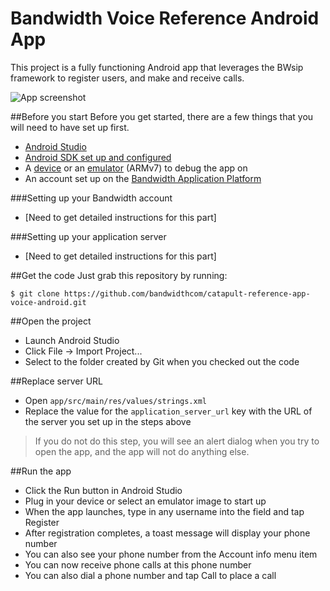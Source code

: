 Bandwidth Voice Reference Android App
===============================

This project is a fully functioning Android app that leverages the BWsip framework to register users, and make and receive calls.

![App screenshot](https://github.com/bandwidthcom/catapult-reference-app-voice-android/blob/master/screenshot.png)

##Before you start
Before you get started, there are a few things that you will need to have set up first.
 - [Android Studio](http://developer.android.com/sdk/index.html)
 - [Android SDK set up and configured](http://developer.android.com/sdk/installing/index.html)
 - A [device](http://developer.android.com/tools/device.html) or an [emulator](http://developer.android.com/tools/devices/emulator.html) (ARMv7) to debug the app on
 - An account set up on the [Bandwidth Application Platform](https://catapult.inetwork.com/)

###Setting up your Bandwidth account
 - [Need to get detailed instructions for this part]
 
###Setting up your application server
 - [Need to get detailed instructions for this part]

##Get the code
Just grab this repository by running:

    $ git clone https://github.com/bandwidthcom/catapult-reference-app-voice-android.git

##Open the project
 - Launch Android Studio
 - Click File -> Import Project...
 - Select to the folder created by Git when you checked out the code

##Replace server URL
 - Open `app/src/main/res/values/strings.xml`
 - Replace the value for the `application_server_url` key with the URL of the server you set up in the steps above
 
> If you do not do this step, you will see an alert dialog when you try to open the app, and the app will not do anything else.

##Run the app
 - Click the Run button in Android Studio
 - Plug in your device or select an emulator image to start up
 - When the app launches, type in any username into the field and tap Register
 - After registration completes, a toast message will display your phone number
  - You can also see your phone number from the Account info menu item
 - You can now receive phone calls at this phone number
 - You can also dial a phone number and tap Call to place a call